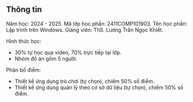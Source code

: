 ## Thông tin
Năm học: 2024 - 2025.
Mã lớp học phần: 2411COMP101903.
Tên học phần: Lập trình trên Windows.
Giảng viên: ThS. Lương Trần Ngọc Khiết.  

Hình thức học:
  - 30% tự học qua video, 70% trực tiếp tại lớp.
  - Nhóm đồ án gồm 5 người.

Phân bố điểm:
  - Thiết kế ứng dụng trò chơi (tự chọn), chiếm 50% số điểm.
  - Thiết kế ứng dụng quản lý theo cơ sở dữ liệu (tự chọn), chiếm 50% số điểm.
